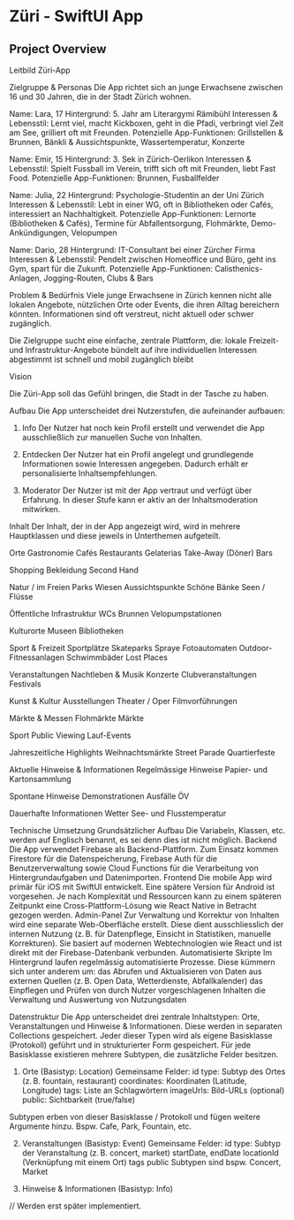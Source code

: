 # Züri - SwiftUI App

## Project Overview

Leitbild Züri-App

Zielgruppe & Personas
Die App richtet sich an junge Erwachsene zwischen 16 und 30 Jahren, die in der Stadt Zürich wohnen.

Name: Lara, 17
Hintergrund: 5. Jahr am Literargymi Rämibühl
Interessen & Lebensstil: Lernt viel, macht Kickboxen, geht in die Pfadi, verbringt viel Zeit am See, grilliert oft mit Freunden.
Potenzielle App-Funktionen: Grillstellen & Brunnen, Bänkli & Aussichtspunkte, Wassertemperatur, Konzerte

Name: Emir, 15
Hintergrund: 3. Sek in Zürich-Oerlikon
Interessen & Lebensstil: Spielt Fussball im Verein, trifft sich oft mit Freunden, liebt Fast Food.
Potenzielle App-Funktionen: Brunnen, Fusballfelder

Name: Julia, 22
Hintergrund: Psychologie-Studentin an der Uni Zürich
Interessen & Lebensstil: Lebt in einer WG, oft in Bibliotheken oder Cafés, interessiert an Nachhaltigkeit.
Potenzielle App-Funktionen: Lernorte (Bibliotheken & Cafés), Termine für Abfallentsorgung, Flohmärkte, Demo-Ankündigungen, Velopumpen

Name: Dario, 28
Hintergrund: IT-Consultant bei einer Zürcher Firma
Interessen & Lebensstil: Pendelt zwischen Homeoffice und Büro, geht ins Gym, spart für die Zukunft.
Potenzielle App-Funktionen: Calisthenics-Anlagen, Jogging-Routen, Clubs & Bars


Problem & Bedürfnis
Viele junge Erwachsene in Zürich kennen nicht alle lokalen Angebote, nützlichen Orte oder Events, die ihren Alltag bereichern könnten. Informationen sind oft verstreut, nicht aktuell oder schwer zugänglich.

Die Zielgruppe sucht eine einfache, zentrale Plattform, die:
lokale Freizeit- und Infrastruktur-Angebote bündelt
auf ihre individuellen Interessen abgestimmt ist
schnell und mobil zugänglich bleibt

Vision

Die Züri-App soll das Gefühl bringen, die Stadt in der Tasche zu haben.

Aufbau
Die App unterscheidet drei Nutzerstufen, die aufeinander aufbauen:

1. Info
Der Nutzer hat noch kein Profil erstellt und verwendet die App ausschließlich zur manuellen Suche von Inhalten.


2. Entdecken
Der Nutzer hat ein Profil angelegt und grundlegende Informationen sowie Interessen angegeben. Dadurch erhält er personalisierte Inhaltsempfehlungen.

3. Moderator
Der Nutzer ist mit der App vertraut und verfügt über Erfahrung. In dieser Stufe kann er aktiv an der Inhaltsmoderation mitwirken.

Inhalt
Der Inhalt, der in der App angezeigt wird, wird in mehrere Hauptklassen und diese jeweils in Unterthemen aufgeteilt.

Orte
Gastronomie
Cafés
Restaurants
Gelaterias
Take-Away (Döner)
Bars

Shopping
Bekleidung
Second Hand

Natur / im Freien
Parks
Wiesen
Aussichtspunkte
Schöne Bänke
Seen / Flüsse

Öffentliche Infrastruktur
WCs
Brunnen
Velopumpstationen

Kulturorte
Museen
Bibliotheken

Sport & Freizeit
Sportplätze
Skateparks
Spraye
Fotoautomaten
Outdoor-Fitnessanlagen
Schwimmbäder
Lost Places

Veranstaltungen
Nachtleben & Musik
Konzerte
Clubveranstaltungen
Festivals

Kunst & Kultur
Ausstellungen
Theater / Oper
Filmvorführungen

Märkte & Messen
Flohmärkte
Märkte

Sport
Public Viewing
Lauf-Events

Jahreszeitliche Highlights
Weihnachtsmärkte
Street Parade
Quartierfeste

Aktuelle Hinweise & Informationen
Regelmässige Hinweise
Papier- und Kartonsammlung

Spontane Hinweise
Demonstrationen
Ausfälle ÖV

Dauerhafte Informationen
Wetter
See- und Flusstemperatur

Technische Umsetzung
Grundsätzlicher Aufbau
Die Variabeln, Klassen, etc. werden auf Englisch benannt, es sei denn dies ist nicht möglich.
Backend
Die App verwendet Firebase als Backend-Plattform. Zum Einsatz kommen Firestore für die Datenspeicherung, Firebase Auth für die Benutzerverwaltung sowie Cloud Functions für die Verarbeitung von Hintergrundaufgaben und Datenimporten.
Frontend
Die mobile App wird primär für iOS mit SwiftUI entwickelt. Eine spätere Version für Android ist vorgesehen. Je nach Komplexität und Ressourcen kann zu einem späteren Zeitpunkt eine Cross-Plattform-Lösung wie React Native in Betracht gezogen werden.
Admin-Panel
Zur Verwaltung und Korrektur von Inhalten wird eine separate Web-Oberfläche erstellt. Diese dient ausschliesslich der internen Nutzung (z. B. für Datenpflege, Einsicht in Statistiken, manuelle Korrekturen). Sie basiert auf modernen Webtechnologien wie React und ist direkt mit der Firebase-Datenbank verbunden.
Automatisierte Skripte
Im Hintergrund laufen regelmässig automatisierte Prozesse. Diese kümmern sich unter anderem um:
das Abrufen und Aktualisieren von Daten aus externen Quellen (z. B. Open Data, Wetterdienste, Abfallkalender)
das Einpflegen und Prüfen von durch Nutzer vorgeschlagenen Inhalten
die Verwaltung und Auswertung von Nutzungsdaten

Datenstruktur
Die App unterscheidet drei zentrale Inhaltstypen: Orte, Veranstaltungen und Hinweise & Informationen. Diese werden in separaten Collections gespeichert. Jeder dieser Typen wird als eigene Basisklasse (Protokoll) geführt und in strukturierter Form gespeichert. Für jede Basisklasse existieren mehrere Subtypen, die zusätzliche Felder besitzen.
1. Orte (Basistyp: Location)
Gemeinsame Felder:
id
type: Subtyp des Ortes (z. B. fountain, restaurant)
coordinates: Koordinaten (Latitude, Longitude)
tags: Liste an Schlagwörtern
imageUrls: Bild-URLs (optional)
public: Sichtbarkeit (true/false)

Subtypen erben von dieser Basisklasse / Protokoll und fügen weitere Argumente hinzu. Bspw. Cafe, Park, Fountain, etc.

2. Veranstaltungen (Basistyp: Event)
Gemeinsame Felder:
id
type: Subtyp der Veranstaltung (z. B. concert, market)
startDate, endDate
locationId (Verknüpfung mit einem Ort)
tags
public
Subtypen sind bspw. Concert, Market


3. Hinweise & Informationen (Basistyp: Info)

// Werden erst später implementiert.
